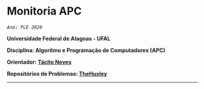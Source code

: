 # Monitoria APC
*`Ano: PLE 2020`*

**Universidade Federal de Alagoas - UFAL**

**Disciplina: Algoritmo e Programação de Computadores (APC)**

**Orientador: 
[Tácito Neves](http://buscatextual.cnpq.br/buscatextual/visualizacv.do?id=K4220339Z2)**

**Repositórios de Problemas: [TheHuxley](https://thehuxley.com/)**

-----